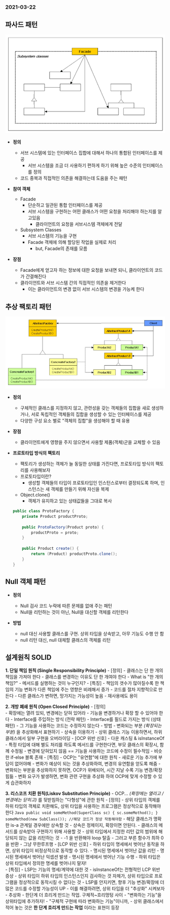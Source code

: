 ### 2021-03-22

## 파사드 패턴
![facade](../image/facade_2021_03_22.PNG)
- __정의__
    - 서브 시스템에 있는 인터페이스 집합에 대해서 하나의 통합된 인터페이스를 제공
        - 서브 시스템을 조금 더 사용하기 편하게 하기 위해 높은 수준의 인터페이스를 정의
    - 코드 중복과 직접적인 의존을 해결하는데 도움을 주는 패턴

- __참여 객체__
    - Facade
        - 단순하고 일관된 통합 인터페이스를 제공
        - 서브 시스템을 구현하는 어떤 클래스가 어떤 요청을 처리해야 하는지를 알고있음
            - 클라이언트의 요청을 서브시스템 객체에게 전달
    - Subsystem Classes
        - 서브 시스템의 기능을 구현
        - Facade 객체에 의해 할당된 작업을 실제로 처리
            - but, Facade의 존재를 모름

- __장점__
    - Facade에게 얻고자 하는 정보에 대한 요청을 보내면 되니, 클라이언트의 코드가 간결해진다
    - 클라이언트와 서브 시스템 간의 직접적인 의존을 제거한다
        - 이는 클라이언트의 변경 없이 서브 시스템의 변경을 가능케 한다
        
## 추상 팩토리 패턴
![facade](../image/abstract_factory_2021_03_22.jpg)
- __정의__
    - 구체적인 클래스를 지정하지 않고, 관련성을 갖는 객체들의 집합을 새로 생성하거나, 서로 독립적인 객체들의 집합을 생성할 수 있는 인터페이스를 제공
    - 다양한 구성 요소 별로 "객체의 집합"을 생성해야 할 때 유용
    
- __장점__
    - 클라이언트에게 영향을 주지 않으면서 사용할 제품(객체)군을 교체할 수 있음

- __프로토타입 방식의 팩토리__
    - 팩토리가 생성하는 객체가 늘 동일한 상태를 가진다면, 프로토타입 방식의 팩토리를 사용해보자
    - 프로토타입이란?
        - 생성할 객체들의 타입이 프로토타입인 인스턴스로부터 결정되도록 하며, 인스턴스는 새 객체를 만들기 위해 자신을 복제
    - Object.clone()
        - 객체가 유지하고 있는 상태값들을 그대로 복사
    ``` Java
    public class ProtoFactory {
        private Product productProto;
        
        public ProtoFactory(Product proto) {
            productProto = proto;
        }
  
        public Product create() {
            return (Product) productProto.clone();
        }
    }
    ```
  
## Null 객체 패턴
- __정의__
    - Null 검사 코드 누락에 따른 문제를 없애 주는 패턴
    - Null을 리턴하는 것이 아닌, Null을 대신할 객체를 리턴한다

- __방법__
    - null 대신 사용할 클래스를 구현. 상위 타입을 상속받고, 아무 기능도 수행 안 함
    - null 리턴 대신, null 대체할 클래스의 객체를 리턴

## 설계원칙 SOLID
__1. 단일 책임 원칙 (Single Responsibility Principle)__
    - [정의]
        - 클래스는 단 한 개의 책임을 가져야 한다
        - 클래스를 변경하는 이유도 단 한 개여야 한다
        - What is "한 개의 책임?"
            - 메서드를 실행하는 것이 누구인지?
    - [특징]
        - 책임의 갯수가 많아질수록 한 책임의 기능 변화가 다른 책임에 주는 영향은 비례해서 증가
            - 코드를 절차 지향적으로 만든다
            - 다른 클래스가 변하면, 망가지는 가능성이 높음
        - 재사용에도 용이
    
__2. 개방 폐쇄 원칙 (Open Closed Principle)__
    - [정의]    
        - 확장에는 열려 있되, 변경에는 닫혀 있어라
        - 기능을 변경하거나 확장 할 수 있어야 한다
            - Interface를 주입하는 방식 (전략 패턴)
            - Interface를 필드로 가지는 방식 (상태 패턴)
        - 그 기능을 사용하는 코드는 수정하지 않는다
        - 방법
            - 변화되는 부분 *(확장되는 부분)* 을 추상화해서 표현하기
            - 상속을 이용하기
                - 상위 클래스 기능 이용하면서, 하위 클래스에서 일부 구현을 오버라이딩
    - [OCP 위반 신호]
        - 다운 캐스팅 & isInstanceOf
            - 특정 타입에 대해 별도 처리를 하도록 메서드를 구현한다면, 부모 클래스의 확장시, 함께 수정됨
                - 변경에 닫혀있지 않음 == 기능을 사용하는 코드에 수정이 필수적임
        - 비슷한 if-else 블록 존재
    - [특징]
        - OCP는 "유연함"에 대한 원칙
        - 새로운 기능 추가에 부담이 없어야해
        - 변화가 예상이 되는 것을 추상화하여, 변경의 유연함을 얻도록 해줌
            - 변화되는 부분을 추상화하지 못하면, OCP가 위배되어, 시간 지날 수록 기능 변경/확장 힘듦
    - 변화 요구가 발생하면, 변화 관련 구현을 추상화 하여 OCP에 맞게 수정할 수 있게 습관화하자
    
__3. 리스코프 치환 원칙(Liskov Substitution Principle)__
    - OCP... *(확장에는 열리고 / 변경에는 닫히고)* 를 뒷받침하는 "다형성"에 관한 원칙
    - [정의]
        - 상위 타입의 객체를 하위 타입의 객체로 치환해도, 상위 타입을 사용하는 프로그램은 정상적으로 동작해야 한다
        ``` Java
        public void someMethod(SuperClass sc) {
            sc.someMothod();
        }
        someMethod(new SubClass()); //해당 코드가 정상 작동해야함
        ```
        - 해당 클래스가 명확한 is-a 관계일 경우에만 상속할 것
            - 상속은 정제이지, 확장이면 안된다. 
            - 클래스의 메서드를 상속받아 구현하기 위해 사용할 것
        - 상위 타입에서 지정한 리턴 값의 범위에 해당되지 않는 값을 리턴하는 것
            - -1 을 반환해야 loop 탈출
            - 그러고 부른 함수가 최하 0을 반환
            - 그냥 무한루프행
    - [LCP 위반 신호]
        - 하위 타입이 명세에서 벗어난 동작을 하면, 상위 타입이 비정상적으로 동작할 수 있다. 
            - 명시된 명세에서 벗어난 값을 리턴
            - 명시된 명세에서 벗어난 익셉션 발생
            - 명시된 명세에서 벗어난 기능 수행
        - 하위 타입은 상위 타입에서 정의한 명세를 벗어나지 말자!            
    - [특징]
        - LSP는 기능의 명세/계약에 대한 것
        - isInstanceOf는 전형적인 LCP 위반 증상
            - 상위 타입이 하위 타입의 인스턴스인지 검사하는 것 자체가, 상위 타입으로 프로그램을 정상적으로 동작시킬 수 없다는 것
            - LSP를 안지키면, 향후 기능 변경/확장에 더 많은 코드를 수정할 가능성이 UP
        - 이를 해결하려면, 상위 타입을 더 "추상화" 시켜보자
            - 추상화
                - 한단계 더 흐리게 만드는 작업. 구체적~흐리멍텅 사이
                - "변화하는 기능"을 상위타입에 추가하자!
                    - "구체적 구현에 따라 변화하는 기능"이니까,
                    - 상위 클래스에서 적어 놓는 것은 __한 단계 흐리게 만드는 작업__ 이라는 표현이 등장
            
